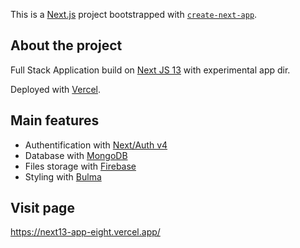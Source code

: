 This is a [Next.js](https://nextjs.org/) project bootstrapped with [`create-next-app`](https://github.com/vercel/next.js/tree/canary/packages/create-next-app).

## About the project

Full Stack Application build on [Next JS 13](https://beta.nextjs.org/docs) with experimental app dir.

Deployed with [Vercel](https://vercel.com/).

## Main features

- Authentification with [Next/Auth v4](https://next-auth.js.org/)
- Database with [MongoDB](https://www.mongodb.com)
- Files storage with [Firebase](https://firebase.google.com/)
- Styling with [Bulma](https://bulma.io/)

## Visit page

https://next13-app-eight.vercel.app/